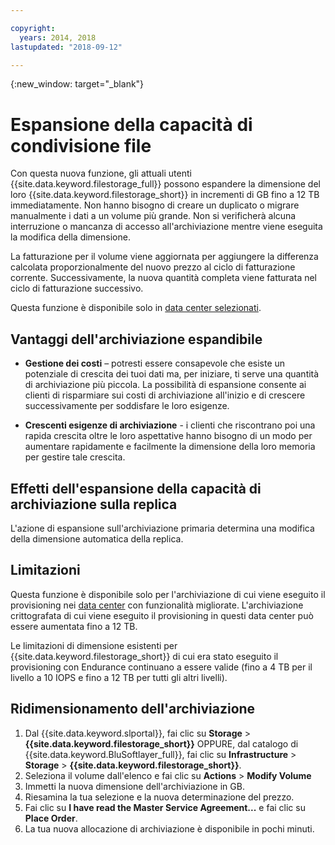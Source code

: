```yaml
---

copyright:
  years: 2014, 2018
lastupdated: "2018-09-12"

---
```

{:new_window: target="_blank"}

# Espansione della capacità di condivisione file

Con questa nuova funzione, gli attuali utenti {{site.data.keyword.filestorage_full}} possono espandere la dimensione del loro {{site.data.keyword.filestorage_short}} in incrementi di GB fino a 12 TB immediatamente. Non hanno bisogno di creare un duplicato o migrare manualmente i dati a un volume più grande. Non si verificherà alcuna interruzione o mancanza di accesso all'archiviazione mentre viene eseguita la modifica della dimensione. 

La fatturazione per il volume viene aggiornata per aggiungere la differenza calcolata proporzionalmente del nuovo prezzo al ciclo di fatturazione corrente. Successivamente, la nuova quantità completa viene fatturata nel ciclo di fatturazione successivo.

Questa funzione è disponibile solo in [data center selezionati](new-ibm-block-and-file-storage-location-and-features.html). 

## Vantaggi dell'archiviazione espandibile

- **Gestione dei costi** – potresti essere consapevole che esiste un potenziale di crescita dei tuoi dati ma, per iniziare, ti serve una quantità di archiviazione più piccola. La possibilità di espansione consente ai clienti di risparmiare sui costi di archiviazione all'inizio e di crescere successivamente per soddisfare le loro esigenze.  

- **Crescenti esigenze di archiviazione** - i clienti che riscontrano poi una rapida crescita oltre le loro aspettative hanno bisogno di un modo per aumentare rapidamente e facilmente la dimensione della loro memoria per gestire tale crescita.

## Effetti dell'espansione della capacità di archiviazione sulla replica

L'azione di espansione sull'archiviazione primaria determina una modifica della dimensione automatica della replica.

## Limitazioni

Questa funzione è disponibile solo per l'archiviazione di cui viene eseguito il provisioning nei [data center](new-ibm-block-and-file-storage-location-and-features.html) con funzionalità migliorate. L'archiviazione crittografata di cui viene eseguito il provisioning in questi data center può essere aumentata fino a 12 TB. 

Le limitazioni di dimensione esistenti per {{site.data.keyword.filestorage_short}} di cui era stato eseguito il provisioning con Endurance continuano a essere valide (fino a 4 TB per il livello a 10 IOPS e fino a 12 TB per tutti gli altri livelli).

## Ridimensionamento dell'archiviazione

1. Dal {{site.data.keyword.slportal}}, fai clic su **Storage** > **{{site.data.keyword.filestorage_short}}** OPPURE, dal catalogo di {{site.data.keyword.BluSoftlayer_full}}, fai clic su **Infrastructure** > **Storage** > **{{site.data.keyword.filestorage_short}}**.
2. Seleziona il volume dall'elenco e fai clic su **Actions** > **Modify Volume**
3. Immetti la nuova dimensione dell'archiviazione in GB.
4. Riesamina la tua selezione e la nuova determinazione del prezzo.
5. Fai clic su **I have read the Master Service Agreement...** e fai clic su **Place Order**.
6. La tua nuova allocazione di archiviazione è disponibile in pochi minuti.
